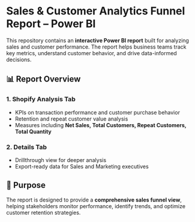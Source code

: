 # Sales & Customer Analytics Funnel Report – Power BI  

This repository contains an **interactive Power BI report** built for analyzing sales and customer performance. The report helps business teams track key metrics, understand customer behavior, and drive data-informed decisions.  

## 📊 Report Overview  
### 1. Shopify Analysis Tab  
- KPIs on transaction performance and customer purchase behavior  
- Retention and repeat customer value analysis  
- Measures including **Net Sales, Total Customers, Repeat Customers, Total Quantity**  

### 2. Details Tab  
- Drillthrough view for deeper analysis  
- Export-ready data for Sales and Marketing executives  

## 🎯 Purpose  
The report is designed to provide a **comprehensive sales funnel view**, helping stakeholders monitor performance, identify trends, and optimize customer retention strategies.  
